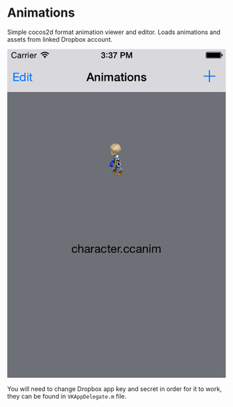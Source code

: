 Animations
==========

Simple cocos2d format animation viewer and editor. Loads animations and assets from linked Dropbox account.

![alt text](https://github.com/KleMiX/Animations/raw/master/animations.gif "")

You will need to change Dropbox app key and secret in order for it to work, they can be found in `VKAppDelegate.m` file.